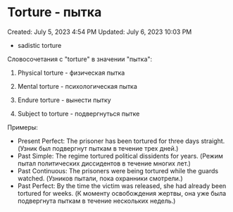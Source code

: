 # Torture - пытка

Created: July 5, 2023 4:54 PM
Updated: July 6, 2023 10:03 PM

- sadistic torture

Словосочетания с "torture" в значении "пытка":

1. Physical torture - физическая пытка

2. Mental torture - психологическая пытка

3. Endure torture - вынести пытку

4. Subject to torture - подвергнуться пытке

Примеры:

- Present Perfect: The prisoner has been tortured for three days straight. (Узник был подвергнут пыткам в течение трех дней.)
- Past Simple: The regime tortured political dissidents for years. (Режим пытал политических диссидентов в течение многих лет.)
- Past Continuous: The prisoners were being tortured while the guards watched. (Узников пытали, пока охранники смотрели.)
- Past Perfect: By the time the victim was released, she had already been tortured for weeks. (К моменту освобождения жертвы, она уже была подвергнута пыткам в течение нескольких недель.)